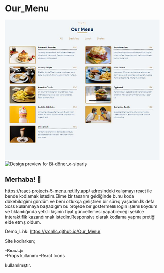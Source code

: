 # Our_Menu

![Design preview for Bi-döner_e-sipariş](./tasarımImage/windows.JPG)
![Design preview for Bi-döner_e-sipariş](./tasarımImage/mobil.JPG)


## Merhaba! 👋
https://react-projects-5-menu.netlify.app/ adresindeki çalışmayı react ile bende kodlamak istedim.Elime bir tasarım geldiğinde bunu koda dökebildiğimi gördüm ve beni oldukça geliştiren bir süreç yaşadım.İlk defa Scss kullanmaya başladığım bu projede bir göstermelik login işlemi koydum ve tıklandığında yetkili kişinin fiyat güncellemesi yapabileceği şekilde interaktiflik kazandırmak istedim.Responsive olarak kodlama yapma pretiği elde etmiş oldum.

Demo_Link: https://srcnllc.github.io/Our_Menu/

Site kodlarken;  

-React.js  
-Props kullanımı 
-React Icons 

kullanılmıştır.  
  
